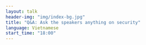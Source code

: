 ```yaml
---
layout: talk
header-img: "img/index-bg.jpg"
title: "Q&A: Ask the speakers anything on security"
language: Vietnamese
start_time: "18:00"
---
```

